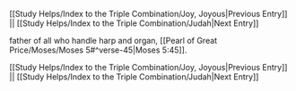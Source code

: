 [[Study Helps/Index to the Triple Combination/Joy, Joyous|Previous Entry]]  ||  [[Study Helps/Index to the Triple Combination/Judah|Next Entry]]

 father of all who handle harp and organ, [[Pearl of Great Price/Moses/Moses 5#^verse-45|Moses 5:45]].

[[Study Helps/Index to the Triple Combination/Joy, Joyous|Previous Entry]]  ||  [[Study Helps/Index to the Triple Combination/Judah|Next Entry]]